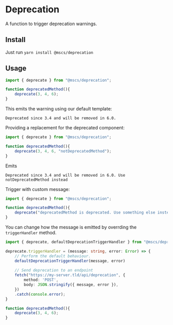 
# Deprecation

A function to trigger deprecation warnings.

## Install

Just run `yarn install @mscs/deprecation`

## Usage

```typescript
import { deprecate } from "@mscs/deprecation"; 

function deprecatedMethod(){
    deprecate(3, 4, 6);
}
```

This emits the warning using our default template:

`Deprecated since 3.4 and will be removed in 6.0.`

Providing a replacement for the deprecated component:

```typescript
import { deprecate } from "@mscs/deprecation"; 

function deprecatedMethod(){
    deprecate(3, 4, 6, "notDeprecatedMethod");
}
```

Emits

`Deprecated since 3.4 and will be removed in 6.0. Use notDeprecatedMethod instead`

Trigger with custom message:

```typescript
import { deprecate } from "@mscs/deprecation"; 

function deprecatedMethod(){
    deprecate("deprecatedMethod is deprecated. Use something else instead.");
}
```

You can change how the message is emitted by overrding the `triggerHandler` method.

```typescript
import { deprecate, defaultDeprecationTriggerHandler } from "@mscs/deprecation"; 

deprecate.triggerHandler = (message: string, error: Error) => {
    // Perform the default behaviour.
    defaultDeprecationTriggerHandler(message, error)
    
    // Send deprecation to an endpoint
    fetch("https://my-server.tld/api/deprecation", {
        method: 'POST',
        body: JSON.stringify({ message, error }),
    })
    .catch(console.error);
}

function deprecatedMethod(){
    deprecate(3, 4, 6);
}
```
